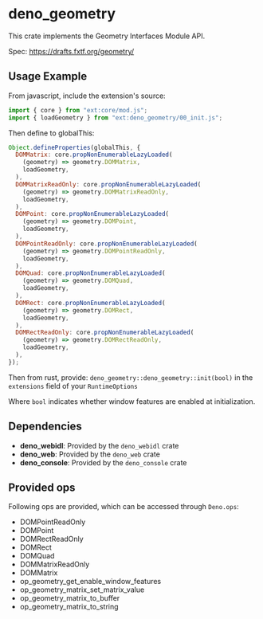 # deno_geometry

This crate implements the Geometry Interfaces Module API.

Spec: https://drafts.fxtf.org/geometry/

## Usage Example

From javascript, include the extension's source:

```javascript
import { core } from "ext:core/mod.js";
import { loadGeometry } from "ext:deno_geometry/00_init.js";
```

Then define to globalThis:

```javascript
Object.defineProperties(globalThis, {
  DOMMatrix: core.propNonEnumerableLazyLoaded(
    (geometry) => geometry.DOMMatrix,
    loadGeometry,
  ),
  DOMMatrixReadOnly: core.propNonEnumerableLazyLoaded(
    (geometry) => geometry.DOMMatrixReadOnly,
    loadGeometry,
  ),
  DOMPoint: core.propNonEnumerableLazyLoaded(
    (geometry) => geometry.DOMPoint,
    loadGeometry,
  ),
  DOMPointReadOnly: core.propNonEnumerableLazyLoaded(
    (geometry) => geometry.DOMPointReadOnly,
    loadGeometry,
  ),
  DOMQuad: core.propNonEnumerableLazyLoaded(
    (geometry) => geometry.DOMQuad,
    loadGeometry,
  ),
  DOMRect: core.propNonEnumerableLazyLoaded(
    (geometry) => geometry.DOMRect,
    loadGeometry,
  ),
  DOMRectReadOnly: core.propNonEnumerableLazyLoaded(
    (geometry) => geometry.DOMRectReadOnly,
    loadGeometry,
  ),
});
```

Then from rust, provide: `deno_geometry::deno_geometry::init(bool)`
in the `extensions` field of your `RuntimeOptions`

Where `bool` indicates whether window features are enabled at initialization.

## Dependencies

- **deno_webidl**: Provided by the `deno_webidl` crate
- **deno_web**: Provided by the `deno_web` crate
- **deno_console**: Provided by the `deno_console` crate

## Provided ops

Following ops are provided, which can be accessed through `Deno.ops`:

- DOMPointReadOnly
- DOMPoint
- DOMRectReadOnly
- DOMRect
- DOMQuad
- DOMMatrixReadOnly
- DOMMatrix
- op_geometry_get_enable_window_features
- op_geometry_matrix_set_matrix_value
- op_geometry_matrix_to_buffer
- op_geometry_matrix_to_string
